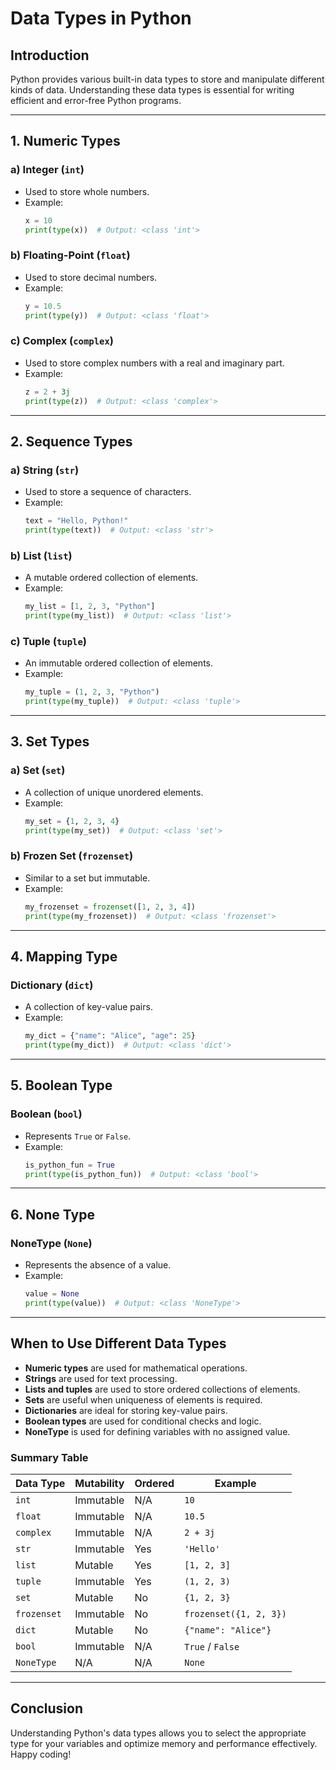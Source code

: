 # Data Types in Python

## Introduction

Python provides various built-in data types to store and manipulate different kinds of data. Understanding these data types is essential for writing efficient and error-free Python programs.

---

## 1. Numeric Types

### a) Integer (`int`)

- Used to store whole numbers.
- Example:
  ```python
  x = 10
  print(type(x))  # Output: <class 'int'>
  ```

### b) Floating-Point (`float`)

- Used to store decimal numbers.
- Example:
  ```python
  y = 10.5
  print(type(y))  # Output: <class 'float'>
  ```

### c) Complex (`complex`)

- Used to store complex numbers with a real and imaginary part.
- Example:
  ```python
  z = 2 + 3j
  print(type(z))  # Output: <class 'complex'>
  ```

---

## 2. Sequence Types

### a) String (`str`)

- Used to store a sequence of characters.
- Example:
  ```python
  text = "Hello, Python!"
  print(type(text))  # Output: <class 'str'>
  ```

### b) List (`list`)

- A mutable ordered collection of elements.
- Example:
  ```python
  my_list = [1, 2, 3, "Python"]
  print(type(my_list))  # Output: <class 'list'>
  ```

### c) Tuple (`tuple`)

- An immutable ordered collection of elements.
- Example:
  ```python
  my_tuple = (1, 2, 3, "Python")
  print(type(my_tuple))  # Output: <class 'tuple'>
  ```

---

## 3. Set Types

### a) Set (`set`)

- A collection of unique unordered elements.
- Example:
  ```python
  my_set = {1, 2, 3, 4}
  print(type(my_set))  # Output: <class 'set'>
  ```

### b) Frozen Set (`frozenset`)

- Similar to a set but immutable.
- Example:
  ```python
  my_frozenset = frozenset([1, 2, 3, 4])
  print(type(my_frozenset))  # Output: <class 'frozenset'>
  ```

---

## 4. Mapping Type

### Dictionary (`dict`)

- A collection of key-value pairs.
- Example:
  ```python
  my_dict = {"name": "Alice", "age": 25}
  print(type(my_dict))  # Output: <class 'dict'>
  ```

---

## 5. Boolean Type

### Boolean (`bool`)

- Represents `True` or `False`.
- Example:
  ```python
  is_python_fun = True
  print(type(is_python_fun))  # Output: <class 'bool'>
  ```

---

## 6. None Type

### NoneType (`None`)

- Represents the absence of a value.
- Example:
  ```python
  value = None
  print(type(value))  # Output: <class 'NoneType'>
  ```

---

## When to Use Different Data Types

- **Numeric types** are used for mathematical operations.
- **Strings** are used for text processing.
- **Lists and tuples** are used to store ordered collections of elements.
- **Sets** are useful when uniqueness of elements is required.
- **Dictionaries** are ideal for storing key-value pairs.
- **Boolean types** are used for conditional checks and logic.
- **NoneType** is used for defining variables with no assigned value.

### Summary Table

| Data Type   | Mutability | Ordered | Example                |
| ----------- | ---------- | ------- | ---------------------- |
| `int`       | Immutable  | N/A     | `10`                   |
| `float`     | Immutable  | N/A     | `10.5`                 |
| `complex`   | Immutable  | N/A     | `2 + 3j`               |
| `str`       | Immutable  | Yes     | `'Hello'`              |
| `list`      | Mutable    | Yes     | `[1, 2, 3]`            |
| `tuple`     | Immutable  | Yes     | `(1, 2, 3)`            |
| `set`       | Mutable    | No      | `{1, 2, 3}`            |
| `frozenset` | Immutable  | No      | `frozenset({1, 2, 3})` |
| `dict`      | Mutable    | No      | `{"name": "Alice"}`    |
| `bool`      | Immutable  | N/A     | `True` / `False`       |
| `NoneType`  | N/A        | N/A     | `None`                 |

---

## Conclusion

Understanding Python's data types allows you to select the appropriate type for your variables and optimize memory and performance effectively. Happy coding! 

